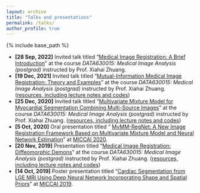 ```yaml
---
layout: archive 
title: "Talks and presentations" 
permalink: /talks/ 
author_profile: true
---
```


{% include base_path %}

- **[28 Sep, 2022]** Invited talk titled “<u>Medical Image Registration: A Brief Introduction</u>” at the course *DATA630015: Medical Image Analysis (postgrad)* instructed by Prof. Xiahai Zhuang.
- **[19 Dec, 2021]** Invited talk titled “<u>Mutual-Information Medical Image Registration: Theory and Examples</u>” at the course *DATA630015: Medical Image Analysis (postgrad)* instructed by Prof. Xiahai Zhuang. ([resources, including lecture notes and codes](https://github.com/xzluo97/mutual-information-registration))
- **[25 Dec, 2020]** Invited talk titled “<u>Multivariate Mixture Model for Myocardial  Segmentation Combining Multi-Source Images</u>” at the course *DATA630015: Medical Image Analysis (postgrad)* instructed by Prof. Xiahai Zhuang. ([resources, including lecture notes and codes](https://github.com/xzluo97/MvMM-Demo))
- **[5 Oct, 2020]** Oral presentation titled “ <u>MvMM-RegNet: A New Image Registration Framework Based on Multivariate Mixture Model and Neural Network Estimation</u>” at [MICCAI 2020](https://www.miccai2020.org/).
- **[20 Nov, 2019]** Presentation titled “<u>Medical Image Registration: Diffeomorphic Demons</u>” at the course *DATA630015: Medical Image Analysis (postgrad)* instructed by Prof. Xiahai Zhuang. ([resources, including lecture notes and codes](https://github.com/xzluo97/Diffeomorphic-demons))
- **[14 Oct, 2019]** Poster presentation titled “<u>Cardiac Segmentation from LGE MRI Using  Deep Neural Network Incorporating Shape  and Spatial Priors</u>” at [MICCAI 2019](https://www.miccai2019.org/).
